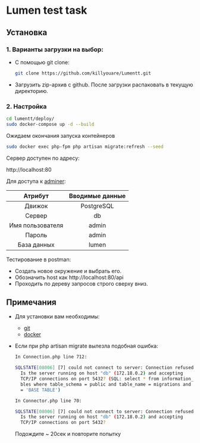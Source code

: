 # Lumen test task

## Установка

### 1. Варианты загрузки на выбор:

- С помощью git clone:

  ```bash
  git clone https://github.com/killyouare/Lumentt.git
  ```

- Загрузить zip-архив с github. После загрузки распаковать в текущую директорию.

### 2. Настройка

```bash
cd lumentt/deploy/
sudo docker-compose up -d --build
```

Ожидаем окончания запуска контейнеров

```bash
sudo docker exec php-fpm php artisan migrate:refresh --seed
```

Сервер доступен по адресу:

http://localhost:80

Для доступа к [adminer](http://localhost:63/):

|     Атрибут      | Вводимые данные |
| :--------------: | :-------------: |
|      Движок      |   PostgreSQL    |
|      Сервер      |       db        |
| Имя пользователя |      admin      |
|      Пароль      |      admin      |
|   База данных    |      lumen      |

Тестирование в postman:

- Создать новое окружение и выбрать его.
- Обозначить host как http://localhost:80/api
- Проходить по дереву запросов строго сверху вниз.

## Примечания

- Для установки вам необходимы:

  - [git](https://github.com/git-guides/install-git)
  - [docker](https://docs.docker.com/engine/install/)

- Если при php artisan migrate вылезла подобная ошибка:

  ```bash
  In Connection.php line 712:

  SQLSTATE[08006] [7] could not connect to server: Connection refused
  	Is the server running on host "db" (172.18.0.2) and accepting
  	TCP/IP connections on port 5432? (SQL: select * from information_schema.ta
    bles where table_schema = public and table_name = migrations and table_type
    = 'BASE TABLE')

  In Connector.php line 70:

  SQLSTATE[08006] [7] could not connect to server: Connection refused
    Is the server running on host "db" (172.18.0.2) and accepting
    TCP/IP connections on port 5432?
  ```

  Подождите ~ 20сек и повторите попытку
